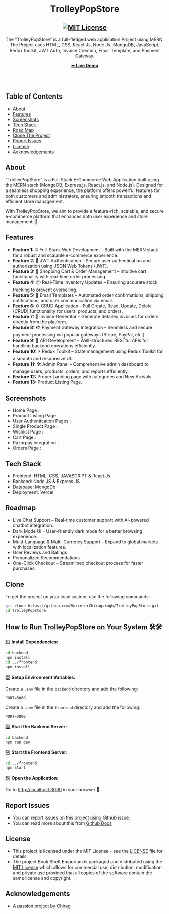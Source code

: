 <h1 align="center">TrolleyPopStore</h1>

<div align="center">

<h2 align="center">
  <a href="LICENSE">
    <img src="https://github.com/SorcererChiragsingh/TrolleyPopStore/blob/main/media/MIT%20License.png" alt="MIT License" />
  </a>
</h2>

<p>The "TrolleyPopStore" is a full-fledged web application Project using MERN. The Project uses HTML, CSS, React.Js, Node.Js, MongoDB, JavaScript,  Redux toolkit, JWT Auth, Invoice Creation, Email Template, and Payment Gateway.</p>

<a href="" target="_blank"><strong>➥ Live Demo</strong></a>

</div> <br/><br/>

## Table of Contents

- [About](#about)
- [Features](#features)
- [Screenshots](#screenshots)
- [Tech Stack](#tech-stack)
- [Road Map](#roadmap)
- [Clone The Project](#clone)
- [Report Issues](#report-issues)
- [License](#license)
- [Acknowledgements](#acknowledgements)

## About

"TrolleyPopStore" is a Full Stack E-Commerce Web Application built using the MERN stack (MongoDB, Express.js, React.js, and Node.js). Designed for a seamless shopping experience, the platform offers powerful features for both customers and administrators, ensuring smooth transactions and efficient store management.

With TrolleyPopStore, we aim to provide a feature-rich, scalable, and secure e-commerce platform that enhances both user experience and store management. 🚀

## Features

- **Feature 1:** 🌐 Full-Stack Web Development – Built with the MERN stack for a robust and scalable e-commerce experience.
- **Feature 2:** 🔑 JWT Authentication – Secure user authentication and authorization using JSON Web Tokens (JWT).
- **Feature 3:** 🛒 Shopping Cart & Order Management – Intuitive cart functionality with real-time order processing.
- **Feature 4:** 📦 Real-Time Inventory Updates – Ensuring accurate stock tracking to prevent overselling.
- **Feature 5:** 📧 Email Templates – Automated order confirmations, shipping notifications, and user communication via email.
- **Feature 6:** ⚙️ CRUD Application – Full Create, Read, Update, Delete (CRUD) functionality for users, products, and orders.
- **Feature 7:** 📜 Invoice Generator – Generate detailed invoices for orders directly from the platform.
- **Feature 8:** 💳 Payment Gateway Integration – Seamless and secure payment processing via popular gateways (Stripe, PayPal, etc.).
- **Feature 9:** 📡 API Development – Well-structured RESTful APIs for handling backend operations efficiently.
- **Feature 10:** ⚡ Redux Toolkit – State management using Redux Toolkit for a smooth and responsive UI.
- **Feature 11:** 🛠️ Admin Panel – Comprehensive admin dashboard to manage users, products, orders, and reports efficiently.
- **Feature 12:** Proper Landing page with categories and New Arrivals.
- **Feature 13:** Product Listing Page.

## Screenshots
- Home Page : 
- Product Listing Page :
- User Authentication Pages :
- Single Product Page :
- Wishlist Page :
- Cart Page :
- Razorpay integration :
- Orders Page :


## Tech Stack

- Frontend: HTML, CSS, JAVASCRIPT & React.Js
- Backend:  Node JS & Express JS
- Database: MongoDb
- Deployment: Vercel


## Roadmap

 - Live Chat Support – Real-time customer support with AI-powered chatbot integration.
 - Dark Mode UI – User-friendly dark mode for a better browsing experience.
 - Multi-Language & Multi-Currency Support – Expand to global markets with localization features.
 - User Reviews and Ratings
 - Personalized Recommendations
 - One-Click Checkout – Streamlined checkout process for faster purchases.

## Clone

To get the project on your local system, use the following commands:

```bash
git clone https://github.com/SorcererChiragsingh/TrolleyPopStore.git
cd TrolleyPopStore
```

## How to Run TrolleyPopStore on Your System 🛠🛠

1️⃣ **Install Dependencies:**

```bash
cd backend
npm install
cd ../frontend
npm install
```

2️⃣ **Setup Environment Variables:**

Create a `.env` file in the `backend` directory and add the following:

```env
PORT=5000

```

Create a `.env` file in the `frontend` directory and add the following:

```env
PORT=3000

```

3️⃣ **Start the Backend Server:**

```bash
cd backend
npm run dev
```

4️⃣ **Start the Frontend Server:**

```bash
cd ../frontend
npm start
```

5️⃣ **Open the Application:**

Go to [http://localhost:3000](http://localhost:3000) in your browser 🚀


## Report Issues
- You can report issues on this project using Github issue.
- You can read more about this from [Github Docs](https://docs.github.com/en/issues/tracking-your-work-with-issues/creating-an-issue)

## License

- This project is licensed under the MIT License - see the [LICENSE](https://github.com/SorcererChiragsingh/TrolleyPopStore?tab=MIT-1-ov-file) file for details.
- The project Book Shelf Emporium is packaged and distributed using the [MIT License](https://choosealicense.com/licenses/mit/) which allows for commercial use, distribution, modification and private use provided that all copies of the software contain the same license and copyright.

## Acknowledgements

- A passion project by [Chirag](www.linkedin.com/in/chirag-singh-148993279)
